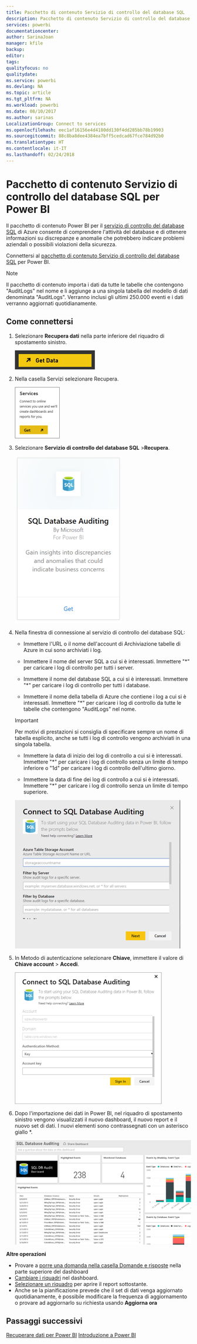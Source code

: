 ```yaml
---
title: Pacchetto di contenuto Servizio di controllo del database SQL
description: Pacchetto di contenuto Servizio di controllo del database SQL per Power BI
services: powerbi
documentationcenter: 
author: SarinaJoan
manager: kfile
backup: 
editor: 
tags: 
qualityfocus: no
qualitydate: 
ms.service: powerbi
ms.devlang: NA
ms.topic: article
ms.tgt_pltfrm: NA
ms.workload: powerbi
ms.date: 08/10/2017
ms.author: sarinas
LocalizationGroup: Connect to services
ms.openlocfilehash: eec1af16156e4d4180dd130f4dd285bb78b19903
ms.sourcegitcommit: 88c8ba8dee4384ea7bff5cedcad67fce784d92b0
ms.translationtype: HT
ms.contentlocale: it-IT
ms.lasthandoff: 02/24/2018
---
```

# <a name="sql-database-auditing-content-pack-for-power-bi"></a>Pacchetto di contenuto Servizio di controllo del database SQL per Power BI
Il pacchetto di contenuto Power BI per il [servizio di controllo del database SQL](http://azure.microsoft.com/documentation/articles/sql-database-auditing-get-started/) di Azure consente di comprendere l'attività del database e di ottenere informazioni su discrepanze e anomalie che potrebbero indicare problemi aziendali o possibili violazioni della sicurezza. 

Connettersi al [pacchetto di contenuto Servizio di controllo del database SQL](https://app.powerbi.com/getdata/services/sql-db-auditing) per Power BI.

>[!NOTE]
>Il pacchetto di contenuto importa i dati da tutte le tabelle che contengono "AuditLogs" nel nome e li aggiunge a una singola tabella del modello di dati denominata "AuditLogs". Verranno inclusi gli ultimi 250.000 eventi e i dati verranno aggiornati quotidianamente.

## <a name="how-to-connect"></a>Come connettersi
1. Selezionare **Recupera dati** nella parte inferiore del riquadro di spostamento sinistro.
   
   ![](media/service-connect-to-azure-sql-database-auditing/pbi_getdata.png) 
2. Nella casella Servizi selezionare Recupera.
   
   ![](media/service-connect-to-azure-sql-database-auditing/pbi_getservices.png) 
3. Selezionare **Servizio di controllo del database SQL** \>**Recupera**.
   
   ![](media/service-connect-to-azure-sql-database-auditing/sqldbaudit.png)
4. Nella finestra di connessione al servizio di controllo del database SQL:
   
   - Immettere l'URL o il nome dell'account di Archiviazione tabelle di Azure in cui sono archiviati i log.
   
   - Immettere il nome del server SQL a cui si è interessati. Immettere "\*" per caricare i log di controllo per tutti i server.
   
   - Immettere il nome del database SQL a cui si è interessati. Immettere "\*" per caricare i log di controllo per tutti i database.
   
   - Immettere il nome della tabella di Azure che contiene i log a cui si è interessati. Immettere "\*" per caricare i log di controllo da tutte le tabelle che contengono "AuditLogs" nel nome.
   
   >[!IMPORTANT]
   >Per motivi di prestazioni si consiglia di specificare sempre un nome di tabella esplicito, anche se tutti i log di controllo vengono archiviati in una singola tabella.
   
   - Immettere la data di inizio dei log di controllo a cui si è interessati. Immettere "\*" per caricare i log di controllo senza un limite di tempo inferiore o "1d" per caricare i log di controllo dell'ultimo giorno.
   
   - Immettere la data di fine dei log di controllo a cui si è interessati. Immettere "\*" per caricare i log di controllo senza un limite di tempo superiore.
   
   ![](media/service-connect-to-azure-sql-database-auditing/dbauditing_param.png)
5. In Metodo di autenticazione selezionare **Chiave**, immettere il valore di **Chiave account** \> **Accedi**.
   
   ![](media/service-connect-to-azure-sql-database-auditing/pbi_sqlauditing3.png)
6. Dopo l'importazione dei dati in Power BI, nel riquadro di spostamento sinistro vengono visualizzati il nuovo dashboard, il nuovo report e il nuovo set di dati. I nuovi elementi sono contrassegnati con un asterisco giallo \*.
   
   ![](media/service-connect-to-azure-sql-database-auditing/pbi_sqldbauditingnewdash.png)

**Altre operazioni**

* Provare a [porre una domanda nella casella Domande e risposte](power-bi-q-and-a.md) nella parte superiore del dashboard
* [Cambiare i riquadri](service-dashboard-edit-tile.md) nel dashboard.
* [Selezionare un riquadro](service-dashboard-tiles.md) per aprire il report sottostante.
* Anche se la pianificazione prevede che il set di dati venga aggiornato quotidianamente, è possibile modificare la frequenza di aggiornamento o provare ad aggiornarlo su richiesta usando **Aggiorna ora**

## <a name="next-steps"></a>Passaggi successivi
[Recuperare dati per Power BI](service-get-data.md)
[Introduzione a Power BI](service-get-started.md)
